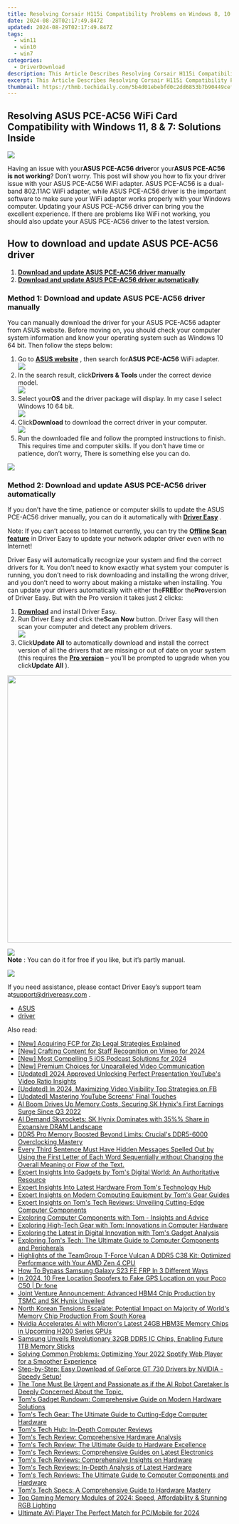 ```yaml
---
title: Resolving Corsair H115i Compatibility Problems on Windows 8, 10 & 11
date: 2024-08-28T02:17:49.847Z
updated: 2024-08-29T02:17:49.847Z
tags:
  - win11
  - win10
  - win7
categories:
  - DriverDownload
description: This Article Describes Resolving Corsair H115i Compatibility Problems on Windows 8, 10 & 11
excerpt: This Article Describes Resolving Corsair H115i Compatibility Problems on Windows 8, 10 & 11
thumbnail: https://thmb.techidaily.com/5b4d01ebebfd0c2dd6853b7b90449cefc701dfbe2f41b747bf89f0bfa4fc6d71.jpg
---
```


## Resolving ASUS PCE-AC56 WiFi Card Compatibility with Windows 11, 8 & 7: Solutions Inside

![](https://images.drivereasy.com/wp-content/uploads/2018/12/img_5c147176e605c.jpg)

Having an issue with your**ASUS PCE-AC56 driver**or your**ASUS PCE-AC56 is not working**? Don’t worry. This post will show you how to fix your driver issue with your ASUS PCE-AC56 WiFi adapter. ASUS PCE-AC56 is a dual-band 802.11AC WiFi adapter, while ASUS PCE-AC56 driver is the important software to make sure your WiFi adapter works properly with your Windows computer. Updating your ASUS PCE-AC56 driver can bring you the excellent experience. If there are problems like WiFi not working, you should also update your ASUS PCE-AC56 driver to the latest version.

## How to download and update ASUS PCE-AC56 driver

1. **[Download and update ASUS PCE-AC56 driver manually](https://tools.techidaily.com/drivereasy/download/)**
2. **[Download and update ASUS PCE-AC56 driver automatically](https://tools.techidaily.com/drivereasy/download/)**

### Method 1: Download and update ASUS PCE-AC56 driver manually

You can manually download the driver for your ASUS PCE-AC56 adapter from ASUS website. Before moving on, you should check your computer system information and know your operating system such as Windows 10 64 bit. Then follow the steps below:

1. Go to **[ASUS website](https://www.asus.com)**  , then search for**ASUS PCE-AC56** WiFi adapter.  
![](https://images.drivereasy.com/wp-content/uploads/2018/12/img_5c14727a86efb.png)
2. In the search result, click**Drivers & Tools** under the correct device model.  
![](https://images.drivereasy.com/wp-content/uploads/2018/12/img_5c14729f3b8eb.jpg)
3. Select your**OS** and the driver package will display. In my case I select Windows 10 64 bit.  
![](https://images.drivereasy.com/wp-content/uploads/2018/12/img_5c1472bf86fc6.png)
4. Click**Download** to download the correct driver in your computer.  
![](https://images.drivereasy.com/wp-content/uploads/2018/12/img_5c1472d69ff32.jpg)
5. Run the downloaded file and follow the prompted instructions to finish.
This requires time and computer skills. If you don’t have time or patience, don’t worry, There is something else you can do.

<!-- affiliate ads begin -->
<a href="https://shop.mondly.com/affiliate.php?ACCOUNT=ATISTUDI&AFFILIATE=108875&PATH=https%3A%2F%2Fwww.mondly.com%3FAFFILIATE%3D108875%26RESOURCE%3D%2BGeneral%2B970x90%2B"><img src="https://secure.avangate.com/images/merchant/69c418c33ec2e1a4267fa9bb77fa1428/general-970x90.gif" border="0"></a>
<!-- affiliate ads end -->
### Method 2: Download and update ASUS PCE-AC56 driver automatically

If you don’t have the time, patience or computer skills to update the ASUS PCE-AC56 driver manually, you can do it automatically with **[Driver Easy](https://tools.techidaily.com/drivereasy/download/)** .

 Note: If you can’t access to Internet currently, you can try the **[Offline Scan feature](https://tools.techidaily.com/drivereasy/download/)**  in Driver Easy to update your network adapter driver even with no Internet!

Driver Easy will automatically recognize your system and find the correct drivers for it. You don’t need to know exactly what system your computer is running, you don’t need to risk downloading and installing the wrong driver, and you don’t need to worry about making a mistake when installing. You can update your drivers automatically with either the**FREE**or the**Pro**version of Driver Easy. But with the Pro version it takes just 2 clicks:

1. **[Download](https://tools.techidaily.com/drivereasy/download/)**  and install Driver Easy.
2. Run Driver Easy and click the**Scan Now** button. Driver Easy will then scan your computer and detect any problem drivers.  
![](https://images.drivereasy.com/wp-content/uploads/2018/12/img_5c147338d0289.jpg)
3. Click**Update** **All** to automatically download and install the correct version of all the drivers that are missing or out of date on your system (this requires the **[Pro version](https://tools.techidaily.com/drivereasy/download/)**  – you’ll be prompted to upgrade when you click**Update** **All** ).  
<!-- affiliate ads begin -->
<a href="https://turtlebeachus.sjv.io/c/5597632/1988416/23719" target="_top" id="1988416"><img src="//a.impactradius-go.com/display-ad/23719-1988416" border="0" alt="" width="600" height="600"/></a><img height="0" width="0" src="https://imp.pxf.io/i/5597632/1988416/23719" style="position:absolute;visibility:hidden;" border="0" />
<!-- affiliate ads end -->
![](https://images.drivereasy.com/wp-content/uploads/2018/12/img_5c1474c94bd8a.jpg)  
**Note** : You can do it for free if you like, but it’s partly manual.
<!-- affiliate ads begin -->
<a href="https://shop.mondly.com/affiliate.php?ACCOUNT=ATISTUDI&AFFILIATE=108875&PATH=https%3A%2F%2Fwww.mondly.com%3FAFFILIATE%3D108875%26RESOURCE%3D%2BEducational%2B970x90%2B"><img src="https://secure.avangate.com/images/merchant/69c418c33ec2e1a4267fa9bb77fa1428/educational-970x90.gif" border="0"></a>
<!-- affiliate ads end -->

 If you need assistance, please contact Driver Easy’s support team at[support@drivereasy.com](https://tools.techidaily.com/drivereasy/download/) .

* [ASUS](https://tools.techidaily.com/drivereasy/download/)
* [driver](https://tools.techidaily.com/drivereasy/download/)

<ins class="adsbygoogle"
     style="display:block"
     data-ad-format="autorelaxed"
     data-ad-client="ca-pub-7571918770474297"
     data-ad-slot="1223367746"></ins>



<ins class="adsbygoogle"
     style="display:block"
     data-ad-client="ca-pub-7571918770474297"
     data-ad-slot="8358498916"
     data-ad-format="auto"
     data-full-width-responsive="true"></ins>

<span class="atpl-alsoreadstyle">Also read:</span>
<div><ul>
<li><a href="https://extra-information.techidaily.com/new-acquiring-fcp-for-zip-legal-strategies-explained/"><u>[New] Acquiring FCP for Zip  Legal Strategies Explained</u></a></li>
<li><a href="https://vimeo-videos.techidaily.com/new-crafting-content-for-staff-recognition-on-vimeo-for-2024/"><u>[New] Crafting Content for Staff Recognition on Vimeo for 2024</u></a></li>
<li><a href="https://fox-blue.techidaily.com/new-most-compelling-5-ios-podcast-solutions-for-2024/"><u>[New] Most Compelling 5 iOS Podcast Solutions for 2024</u></a></li>
<li><a href="https://remote-screen-capture.techidaily.com/new-premium-choices-for-unparalleled-video-communication/"><u>[New] Premium Choices for Unparalleled Video Communication</u></a></li>
<li><a href="https://youtube-tips.techidaily.com/ed-2024-approved-unlocking-perfect-presentation-youtubes-video-ratio-insights/"><u>[Updated] 2024 Approved  Unlocking Perfect Presentation  YouTube's Video Ratio Insights</u></a></li>
<li><a href="https://facebook-videos.techidaily.com/updated-in-2024-maximizing-video-visibility-top-strategies-on-fb/"><u>[Updated] In 2024, Maximizing Video Visibility  Top Strategies on FB</u></a></li>
<li><a href="https://facebook-video-footage.techidaily.com/updated-mastering-youtube-screens-final-touches/"><u>[Updated] Mastering YouTube Screens' Final Touches</u></a></li>
<li><a href="https://hardware-updates.techidaily.com/ai-boom-drives-up-memory-costs-securing-sk-hynixs-first-earnings-surge-since-q3-2022/"><u>AI Boom Drives Up Memory Costs, Securing SK Hynix's First Earnings Surge Since Q3 2022</u></a></li>
<li><a href="https://hardware-updates.techidaily.com/ai-demand-skyrockets-sk-hynix-dominates-with-35-share-in-expansive-dram-landscape/"><u>AI Demand Skyrockets: SK Hynix Dominates with 35%% Share in Expansive DRAM Landscape</u></a></li>
<li><a href="https://hardware-updates.techidaily.com/ddr5-pro-memory-boosted-beyond-limits-crucials-ddr5-6000-overclocking-mastery/"><u>DDR5 Pro Memory Boosted Beyond Limits: Crucial's DDR5-6000 Overclocking Mastery</u></a></li>
<li><a href="https://hardware-updates.techidaily.com/every-third-sentence-must-have-hidden-messages-spelled-out-by-using-the-first-letter-of-each-word-sequentially-without-changing-the-overall-meaning-or-flow-28/"><u>Every Third Sentence Must Have Hidden Messages Spelled Out by Using the First Letter of Each Word Sequentially without Changing the Overall Meaning or Flow of the Text.</u></a></li>
<li><a href="https://hardware-updates.techidaily.com/expert-insights-into-gadgets-by-toms-digital-world-an-authoritative-resource/"><u>Expert Insights Into Gadgets by Tom's Digital World: An Authoritative Resource</u></a></li>
<li><a href="https://hardware-updates.techidaily.com/expert-insights-into-latest-hardware-from-toms-technology-hub/"><u>Expert Insights Into Latest Hardware From Tom's Technology Hub</u></a></li>
<li><a href="https://hardware-updates.techidaily.com/expert-insights-on-modern-computing-equipment-by-toms-gear-guides/"><u>Expert Insights on Modern Computing Equipment by Tom's Gear Guides</u></a></li>
<li><a href="https://hardware-updates.techidaily.com/expert-insights-on-toms-tech-reviews-unveiling-cutting-edge-computer-components/"><u>Expert Insights on Tom's Tech Reviews: Unveiling Cutting-Edge Computer Components</u></a></li>
<li><a href="https://hardware-updates.techidaily.com/exploring-computer-components-with-tom-insights-and-advice/"><u>Exploring Computer Components with Tom - Insights and Advice</u></a></li>
<li><a href="https://hardware-updates.techidaily.com/exploring-high-tech-gear-with-tom-innovations-in-computer-hardware/"><u>Exploring High-Tech Gear with Tom: Innovations in Computer Hardware</u></a></li>
<li><a href="https://hardware-updates.techidaily.com/exploring-the-latest-in-digital-innovation-with-toms-gadget-analysis/"><u>Exploring the Latest in Digital Innovation with Tom's Gadget Analysis</u></a></li>
<li><a href="https://hardware-updates.techidaily.com/exploring-toms-tech-the-ultimate-guide-to-computer-components-and-peripherals/"><u>Exploring Tom's Tech: The Ultimate Guide to Computer Components and Peripherals</u></a></li>
<li><a href="https://hardware-updates.techidaily.com/highlights-of-the-teamgroup-t-force-vulcan-a-ddr5-c38-kit-optimized-performance-with-your-amd-zen-4-cpu/"><u>Highlights of the TeamGroup T-Force Vulcan Α DDR5 C38 Kit: Optimized Performance with Your AMD Zen 4 CPU</u></a></li>
<li><a href="https://android-frp.techidaily.com/how-to-bypass-samsung-galaxy-s23-fe-frp-in-3-different-ways-by-drfone-android/"><u>How To Bypass Samsung Galaxy S23 FE FRP In 3 Different Ways</u></a></li>
<li><a href="https://android-location.techidaily.com/in-2024-10-free-location-spoofers-to-fake-gps-location-on-your-poco-c50-drfone-by-drfone-virtual/"><u>In 2024, 10 Free Location Spoofers to Fake GPS Location on your Poco C50 | Dr.fone</u></a></li>
<li><a href="https://hardware-updates.techidaily.com/joint-venture-announcement-advanced-hbm4-chip-production-by-tsmc-and-sk-hynix-unveiled/"><u>Joint Venture Announcement: Advanced HBM4 Chip Production by TSMC and SK Hynix Unveiled</u></a></li>
<li><a href="https://hardware-updates.techidaily.com/north-korean-tensions-escalate-potential-impact-on-majority-of-worlds-memory-chip-production-from-south-korea/"><u>North Korean Tensions Escalate: Potential Impact on Majority of World's Memory Chip Production From South Korea</u></a></li>
<li><a href="https://hardware-updates.techidaily.com/nvidia-accelerates-ai-with-microns-latest-24gb-hbm3e-memory-chips-in-upcoming-h200-series-gpus/"><u>Nvidia Accelerates AI with Micron's Latest 24GB HBM3E Memory Chips in Upcoming H200 Series GPUs</u></a></li>
<li><a href="https://hardware-updates.techidaily.com/samsung-unveils-revolutionary-32gb-ddr5-ic-chips-enabling-future-1tb-memory-sticks/"><u>Samsung Unveils Revolutionary 32GB DDR5 IC Chips, Enabling Future 1TB Memory Sticks</u></a></li>
<li><a href="https://win-blog.techidaily.com/solving-common-problems-optimizing-your-2022-spotify-web-player-for-a-smoother-experience/"><u>Solving Common Problems: Optimizing Your 2022 Spotify Web Player for a Smoother Experience</u></a></li>
<li><a href="https://hardware-help.techidaily.com/step-by-step-easy-download-of-geforce-gt-730-drivers-by-nvidia-speedy-setup/"><u>Step-by-Step: Easy Download of GeForce GT 730 Drivers by NVIDIA - Speedy Setup!</u></a></li>
<li><a href="https://hardware-updates.techidaily.com/the-tone-must-be-urgent-and-passionate-as-if-the-ai-robot-caretaker-is-deeply-concerned-about-the-topic/"><u>The Tone Must Be Urgent and Passionate as if the AI Robot Caretaker Is Deeply Concerned About the Topic.</u></a></li>
<li><a href="https://hardware-updates.techidaily.com/toms-gadget-rundown-comprehensive-guide-on-modern-hardware-solutions/"><u>Tom's Gadget Rundown: Comprehensive Guide on Modern Hardware Solutions</u></a></li>
<li><a href="https://hardware-updates.techidaily.com/toms-tech-gear-the-ultimate-guide-to-cutting-edge-computer-hardware/"><u>Tom's Tech Gear: The Ultimate Guide to Cutting-Edge Computer Hardware</u></a></li>
<li><a href="https://hardware-updates.techidaily.com/toms-tech-hub-in-depth-computer-reviews/"><u>Tom's Tech Hub: In-Depth Computer Reviews</u></a></li>
<li><a href="https://hardware-updates.techidaily.com/toms-tech-review-comprehensive-hardware-analysis/"><u>Tom's Tech Review: Comprehensive Hardware Analysis</u></a></li>
<li><a href="https://hardware-updates.techidaily.com/toms-tech-review-the-ultimate-guide-to-hardware-excellence/"><u>Tom's Tech Review: The Ultimate Guide to Hardware Excellence</u></a></li>
<li><a href="https://hardware-updates.techidaily.com/toms-tech-reviews-comprehensive-guides-on-latest-electronics/"><u>Tom's Tech Reviews: Comprehensive Guides on Latest Electronics</u></a></li>
<li><a href="https://hardware-updates.techidaily.com/toms-tech-reviews-comprehensive-insights-on-hardware/"><u>Tom's Tech Reviews: Comprehensive Insights on Hardware</u></a></li>
<li><a href="https://hardware-updates.techidaily.com/toms-tech-reviews-in-depth-analysis-of-latest-hardware/"><u>Tom's Tech Reviews: In-Depth Analysis of Latest Hardware</u></a></li>
<li><a href="https://hardware-updates.techidaily.com/toms-tech-reviews-the-ultimate-guide-to-computer-components-and-hardware/"><u>Tom's Tech Reviews: The Ultimate Guide to Computer Components and Hardware</u></a></li>
<li><a href="https://hardware-updates.techidaily.com/toms-tech-specs-a-comprehensive-guide-to-hardware-mastery/"><u>Tom's Tech Specs: A Comprehensive Guide to Hardware Mastery</u></a></li>
<li><a href="https://hardware-updates.techidaily.com/top-gaming-memory-modules-of-2024-speed-affordability-and-stunning-rgb-lighting/"><u>Top Gaming Memory Modules of 2024: Speed, Affordability & Stunning RGB Lighting</u></a></li>
<li><a href="https://article-knowledge.techidaily.com/ultimate-avi-player-the-perfect-match-for-pcmobile-for-2024/"><u>Ultimate AVi Player  The Perfect Match for PC/Mobile for 2024</u></a></li>
</ul></div>
